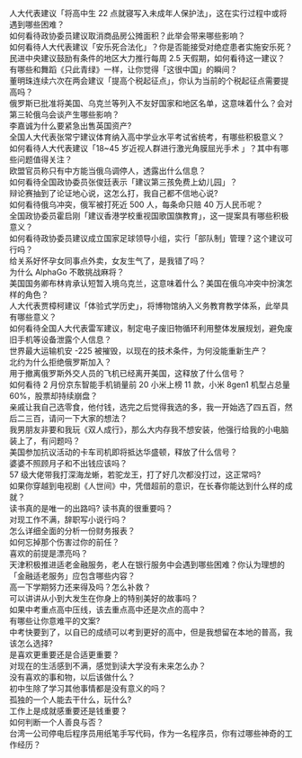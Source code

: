 人大代表建议「将高中生 22 点就寝写入未成年人保护法」，这在实行过程中或将遇到哪些困难？  
如何看待政协委员建议取消商品房公摊面积？此举会带来哪些影响？  
如何看待人大代表建议「安乐死合法化」？你是否能接受对绝症患者实施安乐死？  
民进中央建议鼓励有条件的地区大力推行每周 2.5 天假期，如何看待这一建议？  
有哪些和舞蹈《只此青绿》一样，让你觉得「这很中国」的瞬间？  
董明珠连续六次在两会建议「提高个税起征点」，你认为当前的个税起征点需要提高吗？  
俄罗斯已批准将美国、乌克兰等列入不友好国家和地区名单，这意味着什么？会对第三轮俄乌会谈产生哪些影响？  
李嘉诚为什么要紧急出售英国资产?  
全国人大代表张常宁建议体育纳入高中学业水平考试省统考，有哪些积极意义？  
如何看待人大代表建议「18~45 岁近视人群进行激光角膜屈光手术 」？其中有哪些问题值得关注？  
欧盟官员称只有中方能当俄乌调停人，透露出什么信息？  
如何看待全国政协委员张俊廷表示「建议第三孩免费上幼儿园」？  
辩论赛抽到了论证地心说，这怎么打，我自己都不信地心说?  
如何看待俄乌冲突，俄军被打死近 500 人，每条命只赔 40 万人民币呢？  
全国政协委员霍启刚「建议香港学校重视国歌国旗教育」，这一提案具有哪些积极意义？  
如何看待政协委员建议成立国家足球领导小组，实行「部队制」管理？这个建议可行吗？  
给关系好怀孕女同事点外卖，女友生气了，是我错了吗？  
为什么 AlphaGo 不敢挑战麻将？  
美国国务卿布林肯承认短暂入境乌克兰，这意味着什么？美国在俄乌冲突中扮演怎样的角色？  
人大代表贾樟柯建议「体验式学历史」，将博物馆纳入义务教育教学体系，此举具有哪些意义？  
如何看待全国人大代表雷军建议，制定电子废旧物循环利用整体发展规划，避免废旧手机等设备泄露个人信息？  
世界最大运输机安 -225 被摧毁，以现在的技术条件，为何没能重新生产？  
北约为什么拒绝俄罗斯加入？  
用于撤离俄罗斯外交人员的飞机已经离开美国，这释放了什么信号？  
如何看待 2 月份京东智能手机销量前 20 小米上榜 11 款，小米 8gen1 机型占总量 60%，股票却持续崩盘？  
亲戚让我自己选零食，他付钱，选完之后觉得我选的多，我一开始选了四五百，然后二三百，请问一下大家的想法？  
我男朋友非要和我玩《双人成行》，那么大内存我不想安装，他强行给我的小电脑装上了，有问题吗？  
美国参加抗议活动的卡车司机即将抵达华盛顿，释放了什么信号？  
婆婆不照顾月子和不出钱应该吗？  
57 级大佬带我打深海龙蜥，若驼龙王，打了好几次都没打过，这正常吗?  
如果你穿越到电视剧《人世间》中，凭借超前的意识，在长春你能达到什么样的成就？  
读书真的是唯一的出路吗? 读书真的很重要吗？  
对现工作不满，辞职写小说行吗？  
怎么详细全面的分析一份财务报表？  
如何忘掉那个伤害过你的前任？  
喜欢的前提是漂亮吗？  
天津积极推进适老金融服务，老人在银行服务中会遇到哪些困难？你认为理想的「金融适老服务」应包含哪些内容？  
高一下学期努力还来得及吗？怎么补救？  
可以讲讲从小到大发生在你身上的特别美好的故事吗？  
如果中考重点高中压线，该去重点高中还是次点的高中？  
有哪些让你意难平的文案?  
中考快要到了，以自已的成绩可以考到更好的高中，但是我想留在本地的普高，我该怎么选择?  
是喜欢更重要还是合适更重要？  
对现在的生活感到不满，感觉到读大学没有未来怎么办？  
没有喜欢的事和物，以后该做什么？  
初中生除了学习其他事情都是没有意义的吗？  
孤独的一个人能去干什么，玩什么?  
工作上是成就感重要还是钱重要？  
如何判断一个人善良与否？  
台湾一公司停电后程序员用纸笔手写代码，作为一名程序员，你有过哪些神奇的工作经历？  
